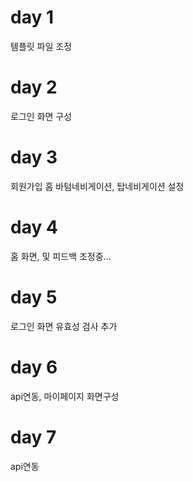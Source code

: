# day 1

템플릿 파일 조정

# day 2

로그인 화면 구성

# day 3 

회원가입 홈 바텀네비게이션, 탑네비게이션 설정

# day 4

홈 화면, 및 피드백 조정중...


# day 5

로그인 화면 유효성 검사 추가

# day 6 
api연동, 마이페이지 화면구성

# day 7
api연동
